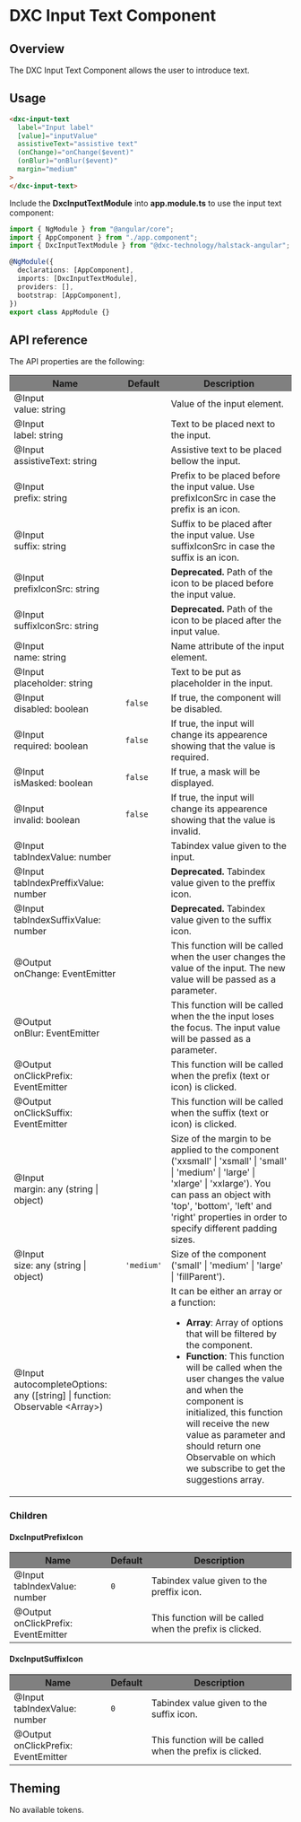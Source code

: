 # DXC Input Text Component

## Overview

The DXC Input Text Component allows the user to introduce text.

## Usage

```html
<dxc-input-text
  label="Input label"
  [value]="inputValue"
  assistiveText="assistive text"
  (onChange)="onChange($event)"
  (onBlur)="onBlur($event)"
  margin="medium"
>
</dxc-input-text>
```

Include the **DxcInputTextModule** into **app.module.ts** to use the input text component:

```ts
import { NgModule } from "@angular/core";
import { AppComponent } from "./app.component";
import { DxcInputTextModule } from "@dxc-technology/halstack-angular";

@NgModule({
  declarations: [AppComponent],
  imports: [DxcInputTextModule],
  providers: [],
  bootstrap: [AppComponent],
})
export class AppModule {}
```

## API reference

The API properties are the following:

<table>
    <tr style="background-color: grey">
        <th>Name</th>
        <th>Default</th>
        <th>Description</th>
    </tr>
    <tr>
        <td>@Input<br>value: string</td>
        <td></td>
        <td>Value of the input element.</td>
    </tr>
    <tr>
        <td>@Input<br>label: string</td>
        <td></td>
        <td>Text to be placed next to the input.</td>
    </tr>
    <tr>
        <td>@Input<br>assistiveText: string</td>
        <td></td>
        <td>Assistive text to be placed bellow the input.</td>
    </tr>
    <tr>
        <td>@Input<br>prefix: string</td>
        <td></td>
        <td>
        Prefix to be placed before the input value. Use prefixIconSrc in case the
        prefix is an icon.
        </td>
    </tr>
    <tr>
        <td>@Input<br>suffix: string</td>
        <td></td>
        <td>
        Suffix to be placed after the input value. Use suffixIconSrc in case the
        suffix is an icon.
        </td>
    </tr>
    <tr>
        <td>@Input<br>prefixIconSrc: string</td>
        <td></td>
        <td><b>Deprecated.</b> Path of the icon to be placed before the input value.</td>
    </tr>
    <tr>
        <td>@Input<br>suffixIconSrc: string</td>
        <td></td>
        <td><b>Deprecated.</b> Path of the icon to be placed after the input value.</td>
    </tr>
    <tr>
        <td>@Input<br>name: string</td>
        <td></td>
        <td>Name attribute of the input element.</td>
    </tr>
    <tr>
        <td>@Input<br>placeholder: string</td>
        <td></td>
        <td>Text to be put as placeholder in the input.</td>
    </tr>
    <tr>
        <td>@Input<br>disabled: boolean</td>
        <td><code>false</code></td>
        <td>If true, the component will be disabled.</td>
    </tr>
    <tr>
        <td>@Input<br>required: boolean</td>
        <td><code>false</code></td>
        <td>
        If true, the input will change its appearence showing that the value is
        required.
        </td>
    </tr>
    <tr>
        <td>@Input<br>isMasked: boolean</td>
        <td><code>false</code></td>
        <td>
        If true, a mask will be displayed.
        </td>
    </tr>
    <tr>
        <td>@Input<br>invalid: boolean</td>
        <td><code>false</code></td>
        <td>
        If true, the input will change its appearence showing that the value is
        invalid.
        </td>
    </tr>
    <tr>
      <td>@Input<br>tabIndexValue: number</td>
      <td></td>
      <td>
        Tabindex value given to the input.
      </td>
    </tr>
    <tr>
      <td>@Input<br>tabIndexPreffixValue: number</td>
      <td></td>
      <td>
        <b>Deprecated.</b> Tabindex value given to the preffix icon.
      </td>
    </tr>
    <tr>
      <td>@Input<br>tabIndexSuffixValue: number</td>
      <td></td>
      <td>
        <b>Deprecated.</b> Tabindex value given to the suffix icon.
      </td>
    </tr>
    <tr>
        <td>@Output<br>onChange: EventEmitter</td>
        <td></td>
        <td>
        This function will be called when the user changes the value of the input.
        The new value will be passed as a parameter.
        </td>
    </tr>
    <tr>
        <td>@Output<br>onBlur: EventEmitter</td>
        <td></td>
        <td>
        This function will be called when the the input loses the focus. The input
        value will be passed as a parameter.
        </td>
    </tr>
    <tr>
        <td>@Output<br>onClickPrefix: EventEmitter</td>
        <td></td>
        <td>
        This function will be called when the prefix (text or icon) is clicked.
        </td>
    </tr>
    <tr>
        <td>@Output<br>onClickSuffix: EventEmitter</td>
        <td></td>
        <td>
        This function will be called when the suffix (text or icon) is clicked.
        </td>
    </tr>
    <tr>
        <td>@Input<br>margin: any (string | object)</td>
        <td></td>
        <td>
        Size of the margin to be applied to the component ('xxsmall' | 'xsmall' |
        'small' | 'medium' | 'large' | 'xlarge' | 'xxlarge'). You can pass an
        object with 'top', 'bottom', 'left' and 'right' properties in order to
        specify different padding sizes.
        </td>
    </tr>
    <tr>
        <td>@Input<br>size: any (string | object)</td>
        <td><code>'medium'</code></td>
        <td>
        Size of the component ('small' | 'medium' | 'large' | 'fillParent').
        </td>
    </tr>
    <tr>
        <td>@Input<br>
        autocompleteOptions: any ([string] | function: Observable &lt;Array&gt;)
        </td>
        <td><code></code></td>
        <td>
        It can be either an array or a function:
        <ul>
            <li>
            <b>Array</b>: Array of options that will be filtered by the component.
            </li>
            <li>
            <b>Function</b>: This function will be called when the user changes
            the value and when the component is initialized, this function will receive 
            the new value as parameter and should return one Observable on which we subscribe 
            to get the suggestions array.
            </li>
        </ul>
        </td>
    </tr>
</table>

### Children
#### DxcInputPrefixIcon

<table>
    <tr style="background-color: grey">
        <th>Name</th>
        <th>Default</th>
        <th>Description</th>
    </tr>
    <tr>
        <td>@Input<br>tabIndexValue: number</td>
        <td><code>0</code></td>
        <td>Tabindex value given to the preffix icon.</td>
  </tr>
    <tr>
        <td>@Output<br>onClickPrefix: EventEmitter</td>
        <td></td>
        <td>This function will be called when the prefix is clicked.</td>
  </tr>
</table>

#### DxcInputSuffixIcon

<table>
    <tr style="background-color: grey">
        <th>Name</th>
        <th>Default</th>
        <th>Description</th>
    </tr>
    <tr>
        <td>@Input<br>tabIndexValue: number</td>
        <td><code>0</code></td>
        <td>Tabindex value given to the suffix icon.</td>
  </tr>
    <tr>
        <td>@Output<br>onClickPrefix: EventEmitter</td>
        <td></td>
        <td>This function will be called when the prefix is clicked.</td>
  </tr>
</table>

## Theming

No available tokens.
